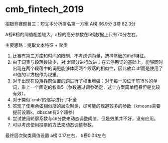 # cmb_fintech_2019
招银竞赛题目三：短文本分析排名第一方案
A榜 66.9分
B榜 82.3分

A榜B榜的阈值相差较大，a榜的高分参数在b榜数据上只有70分左右。

主要思路：提取文本特征 + 聚类
1. 比赛有第三方库和时间的限制，不考虑词向量，选择基础的tfidf特征。
2. 由于词表与段落数较少，对idf部分进行改进：在去停用词的基础上，能够同时出现在两个段落中的词更能够体现两个段落的相似性，因此放弃idf而是使用了df值的平方根作为权重。
3. 对于出现在段落靠前位置的词进行了权重增强：对于每一段位于前15%的单词，乘上一个固定的权重5（参数通过调参确定，这个方案简单粗暴但是比较有效）。
4. 对于类似'cmb'的缩写进行了补全
5. 实现了使用余弦相似度的层次聚类，尽可能的规避较多的参数（kmeans需要提前设置k，dbscan有2个超参）
6. 尝试使用轮廓系数与ch分数来动态调整阈值，但是效果并不好，没有应用。
7. 可以考虑使用投票的方法来动态调整参数。

最终层次聚类阈值设置 a榜 0.17左右， b榜0.04左右
